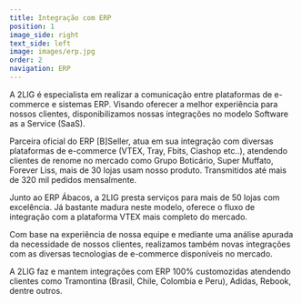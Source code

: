 ```yaml
---
title: Integração com ERP
position: 1
image_side: right
text_side: left
image: images/erp.jpg
order: 2
navigation: ERP
---
```


A 2LIG é especialista em realizar a comunicação entre plataformas de e-commerce e sistemas ERP.
Visando oferecer a melhor experiência para nossos clientes, disponibilizamos nossas integrações no modelo Software as a Service (SaaS).

Parceira oficial do ERP [B]Seller, atua em sua integração com diversas plataformas de e-commerce (VTEX, Tray, Fbits, Ciashop etc..), atendendo clientes de renome no mercado como Grupo Boticário, Super Muffato, Forever Liss, mais de 30 lojas usam nosso produto. Transmitidos até mais de 320 mil pedidos mensalmente.

Junto ao ERP Ábacos, a 2LIG presta serviços para mais de 50 lojas com excelência. Já bastante madura neste modelo, oferece o fluxo de integração com a plataforma VTEX mais completo do mercado.

Com base na experiência de nossa equipe e mediante uma análise apurada da necessidade de nossos clientes, realizamos também novas integrações com as diversas tecnologias de e-commerce disponíveis no mercado.

A 2LIG faz e mantem integrações com ERP 100% customozidas atendendo clientes como Tramontina (Brasil, Chile, Colombia e Peru), Adidas, Rebook, dentre outros.
